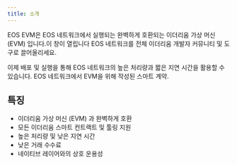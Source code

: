 ```yaml
---
title: 소개
---
```


EOS EVM은 EOS 네트워크에서 실행되는 완벽하게 호환되는 이더리움 가상 머신 (EVM) 입니다.이 창이 열립니다
EOS 네트워크를 전체 이더리움 개발자 커뮤니티 및 도구로 끌어올리세요.

이제 배포 및 실행을 통해 EOS 네트워크의 높은 처리량과 짧은 지연 시간을 활용할 수 있습니다. 
EOS 네트워크에서 EVM을 위해 작성된 스마트 계약.

## 특징

- 이더리움 가상 머신 (EVM) 과 완벽하게 호환
- 모든 이더리움 스마트 컨트랙트 및 툴링 지원
- 높은 처리량 및 낮은 지연 시간
- 낮은 거래 수수료
- 네이티브 레이어와의 상호 운용성
